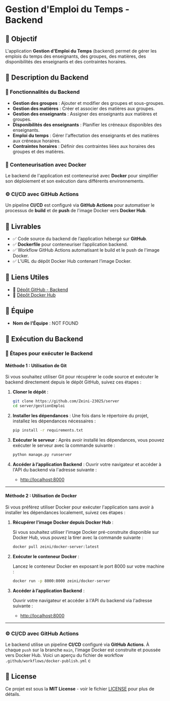 # Gestion d'Emploi du Temps - Backend

## 📌 Objectif

L'application **Gestion d'Emploi du Temps** (backend) permet de gérer les emplois du temps des enseignants, des groupes, des matières, des disponibilités des enseignants et des contraintes horaires.

## 📖 Description du Backend

### 🚀 Fonctionnalités du Backend

- **Gestion des groupes** : Ajouter et modifier des groupes et sous-groupes.
- **Gestion des matières** : Créer et associer des matières aux groupes.
- **Gestion des enseignants** : Assigner des enseignants aux matières et groupes.
- **Disponibilités des enseignants** : Planifier les créneaux disponibles des enseignants.
- **Emploi du temps** : Gérer l'affectation des enseignants et des matières aux créneaux horaires.
- **Contraintes horaires** : Définir des contraintes liées aux horaires des groupes et des matières.

### 🐳 Conteneurisation avec Docker

Le backend de l'application est conteneurisé avec **Docker** pour simplifier son déploiement et son exécution dans différents environnements.

### ⚙️ CI/CD avec GitHub Actions

Un pipeline **CI/CD** est configuré via **GitHub Actions** pour automatiser le processus de **build** et de **push** de l'image Docker vers **Docker Hub**.

## 📂 Livrables

- ✅ Code source du backend de l’application hébergé sur **GitHub**.
- ✅ **Dockerfile** pour conteneuriser l’application backend.
- ✅ Workflow GitHub Actions automatisant le build et le push de l'image Docker.
- ✅ L'URL du dépôt Docker Hub contenant l’image Docker.

## 📎 Liens Utiles

- 🔗 [Dépôt GitHub - Backend](https://github.com/Zeini-23025/server)
- 🐳 [Dépôt Docker Hub](https://hub.docker.com/r/zeini/docker-server)

## 👥 Équipe

- **Nom de l'Équipe** : NOT FOUND

## 📌 Exécution du Backend

### 🔧 Étapes pour exécuter le Backend

#### **Méthode 1 : Utilisation de Git**

Si vous souhaitez utiliser Git pour récupérer le code source et exécuter le backend directement depuis le dépôt GitHub, suivez ces étapes :

1. **Cloner le dépôt** :
    ```bash
    git clone https://github.com/Zeini-23025/server
    cd server/gestionEmploi
    ```

2. **Installer les dépendances** :
    Une fois dans le répertoire du projet, installez les dépendances nécessaires :
    ```bash
    pip install -r requirements.txt
    ```

3. **Exécuter le serveur** :
    Après avoir installé les dépendances, vous pouvez exécuter le serveur avec la commande suivante :
    ```bash
    python manage.py runserver
    ```

4. **Accéder à l’application Backend** :
    Ouvrir votre navigateur et accéder à l'API du backend via l'adresse suivante :
    - [http://localhost:8000](http://localhost:8000)

---

#### **Méthode 2 : Utilisation de Docker**

Si vous préférez utiliser Docker pour exécuter l'application sans avoir à installer les dépendances localement, suivez ces étapes :

1. **Récupérer l'image Docker depuis Docker Hub** :

    Si vous souhaitez utiliser l'image Docker pré-construite disponible sur Docker Hub, vous pouvez la tirer avec la commande suivante :
    ```bash
    docker pull zeini/docker-server:latest
    ```

2. **Exécuter le conteneur Docker** :

    Lancez le conteneur Docker en exposant le port 8000 sur votre machine :
    ```bash
    docker run -p 8000:8000 zeini/docker-server
    ```

3. **Accéder à l’application Backend** :

    Ouvrir votre navigateur et accéder à l'API du backend via l'adresse suivante :
    - [http://localhost:8000](http://localhost:8000)

---

### ⚙️ **CI/CD avec GitHub Actions**

Le backend utilise un pipeline **CI/CD** configuré via **GitHub Actions**. À chaque `push` sur la branche `main`, l'image Docker est construite et poussée vers Docker Hub. Voici un aperçu du fichier de workflow `.github/workflows/docker-publish.yml` c

## 📄 License

Ce projet est sous la **MIT License** - voir le fichier [LICENSE](./LICENSE) pour plus de détails.